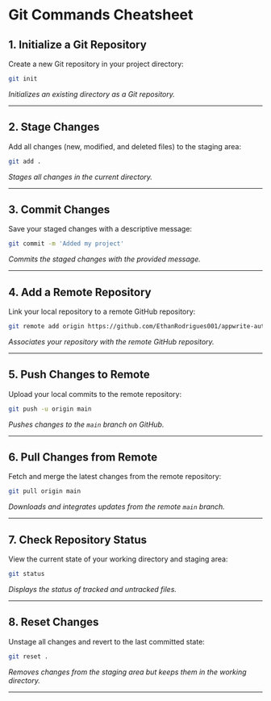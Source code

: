 # **Git Commands Cheatsheet**

## **1. Initialize a Git Repository**

Create a new Git repository in your project directory:

```bash
git init
```

_Initializes an existing directory as a Git repository._

---

## **2. Stage Changes**

Add all changes (new, modified, and deleted files) to the staging area:

```bash
git add .
```

_Stages all changes in the current directory._

---

## **3. Commit Changes**

Save your staged changes with a descriptive message:

```bash
git commit -m 'Added my project'
```

_Commits the staged changes with the provided message._

---

## **4. Add a Remote Repository**

Link your local repository to a remote GitHub repository:

```bash
git remote add origin https://github.com/EthanRodrigues001/appwrite-auth
```

_Associates your repository with the remote GitHub repository._

---

## **5. Push Changes to Remote**

Upload your local commits to the remote repository:

```bash
git push -u origin main
```

_Pushes changes to the `main` branch on GitHub._

---

## **6. Pull Changes from Remote**

Fetch and merge the latest changes from the remote repository:

```bash
git pull origin main
```

_Downloads and integrates updates from the remote `main` branch._

---

## **7. Check Repository Status**

View the current state of your working directory and staging area:

```bash
git status
```

_Displays the status of tracked and untracked files._

---

## **8. Reset Changes**

Unstage all changes and revert to the last committed state:

```bash
git reset .
```

_Removes changes from the staging area but keeps them in the working directory._

---
